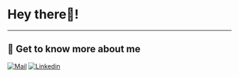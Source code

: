 # Hey there👋!

---

## 🔗 Get to know more about me 

[![Mail](https://img.shields.io/badge/-Say%20Hi!-black?style=for-the-badge&logo=gmail)](mailto:sukhjot.sekhon@ucalgary.ca)
[![Linkedin](https://img.shields.io/badge/-Sukh-black?style=for-the-badge&logo=Linkedin)](https://www.linkedin.com/in/sukhjot-sekhon/)
